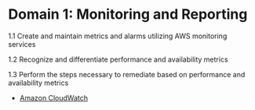 # Domain 1: Monitoring and Reporting

1.1 Create and maintain metrics and alarms utilizing AWS monitoring services

1.2 Recognize and differentiate performance and availability metrics

1.3 Perform the steps necessary to remediate based on performance and availability metrics

* [Amazon CloudWatch](cloudwatch)


